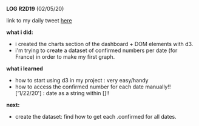 **LOG R2D19** (02/05/20)

link to my daily tweet [here](https://twitter.com/Nightcoder2/status/1256451116121849858)


**what i did:**

- i created the charts section of the dashboard + DOM elements with d3.
- i'm trying to create a dataset of confirmed numbers per date (for France) in order to make my first graph. 

**what i learned**

- how to start using d3 in my project : very easy/handy
- how to access the confirmed number for each date manually!! ['1/22/20'] : date as a string within []!!

**next:**

- create the dataset: find how to get each .confirmed for all dates.
